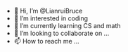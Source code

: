 - 👋 Hi, I’m @LianruiBruce
- 👀 I’m interested in coding
- 🌱 I’m currently learning CS and math
- 💞️ I’m looking to collaborate on ...
- 📫 How to reach me ...

<!---
LianruiBruce/LianruiBruce is a ✨ special ✨ repository because its `README.md` (this file) appears on your GitHub profile.
You can click the Preview link to take a look at your changes.
--->

